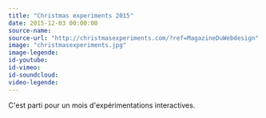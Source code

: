 ```yaml
---
title: "Christmas experiments 2015"
date: 2015-12-03 00:00:00
source-name:
source-url: "http://christmasexperiments.com/?ref=MagazineDuWebdesign"
image: "christmasexperiments.jpg"
image-legende:
id-youtube:
id-vimeo:
id-soundcloud:
video-legende:
---
```

C'est parti pour un mois d'expérimentations interactives.
